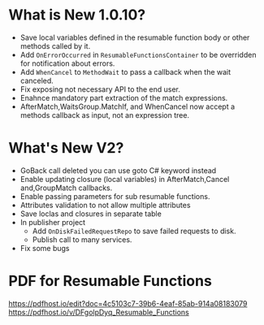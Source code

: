 ﻿# What is New 1.0.10?
* Save local variables defined in the resumable function body or other methods called by it.
* Add `OnErrorOccurred` in `ResumableFunctionsContainer` to be overridden for notification about errors.
* Add `WhenCancel` to `MethodWait` to pass a callback when the wait canceled.
* Fix exposing not necessary API to the end user.
* Enahnce mandatory part extraction of the match expressions.
* AfterMatch,WaitsGroup.MatchIf, and WhenCancel now accept a methods callback as input, not an expression tree.

# What's New V2?
* GoBack call deleted you can use goto C# keyword instead
* Enable updating closure (local variables) in AfterMatch,Cancel and,GroupMatch callbacks.
* Enable passing parameters for sub resumable functions.
* Attributes validation to not allow multiple attributes
* Save loclas and closures in separate table
* In publisher project
	* Add `OnDiskFailedRequestRepo` to save failed requests to disk.
	* Publish call to many services.
* Fix some bugs
# PDF for Resumable Functions
https://pdfhost.io/edit?doc=4c5103c7-39b6-4eaf-85ab-914a08183079
https://pdfhost.io/v/DFgolpDyq_Resumable_Functions